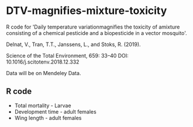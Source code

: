 # DTV-magnifies-mixture-toxicity
R code for 'Daily temperature variationmagnifies the toxicity of amixture consisting of a chemical pesticide and a biopesticide in a vector mosquito'.

Delnat, V., Tran, T.T., Janssens, L., and Stoks, R. (2019).

Science of the Total Environment, 659: 33–40 DOI: 10.1016/j.scitotenv.2018.12.332

Data will be on Mendeley Data.

## R code

* Total mortality - Larvae
* Development time - adult females
* Wing length - adult females
